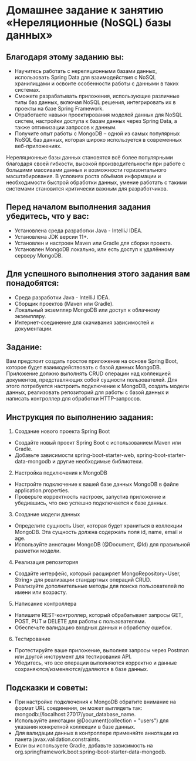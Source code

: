 # Домашнее задание к занятию «Нереляционные (NoSQL) базы данных»
## Благодаря этому заданию вы:
- Научитесь работать с нереляционными базами данных, использовать Spring Data для взаимодействия с NoSQL хранилищами и освоите особенности работы с данными в таких системах.
- Сможете разрабатывать приложения, использующие различные типы баз данных, включая NoSQL решения, интегрировать их в проекты на базе Spring Framework.
- Отработаете навыки проектирования моделей данных для NoSQL систем, настройки доступа к базам данных через Spring Data, а также оптимизации запросов к данным.
- Получите опыт работы с MongoDB – одной из самых популярных NoSQL баз данных, которая широко используется в современных веб-приложениях.

Нереляционные базы данных становятся всё более популярными благодаря своей гибкости, высокой производительности при работе с большими массивами данных и возможности горизонтального масштабирования. В условиях роста объёмов информации и необходимости быстрой обработки данных, умение работать с такими системами становится критически важным для разработчиков.

## Перед началом выполнения задания убедитесь, что у вас:
- Установлена среда разработки Java - IntelliJ IDEA.
- Установлена JDK версии 11+.
- Установлен и настроен Maven или Gradle для сборки проекта.
- Установлен MongoDB локально, или есть доступ к удалённому серверу MongoDB.
## Для успешного выполнения этого задания вам понадобятся:
- Среда разработки Java - IntelliJ IDEA.
- Сборщик проектов (Maven или Gradle).
- Локальный экземпляр MongoDB или доступ к облачному экземпляру.
- Интернет-соединение для скачивания зависимостей и документации.
## Задание:
Вам предстоит создать простое приложение на основе Spring Boot, которое будет взаимодействовать с базой данных MongoDB. Приложение должно выполнять CRUD операции над коллекцией документов, представляющих собой сущности пользователей. Для этого потребуется настроить подключение к MongoDB, создать модели данных, реализовать репозиторий для работы с базой данных и написать контроллер для обработки HTTP-запросов.
## Инструкция по выполнению задания:
1. Создание нового проекта Spring Boot
- Создайте новый проект Spring Boot с использованием Maven или Gradle.
- Добавьте зависимости spring-boot-starter-web, spring-boot-starter-data-mongodb и другие необходимые библиотеки.
2. Настройка подключения к MongoDB
- Настройте подключение к вашей базе данных MongoDB в файле application.properties.
- Проверьте корректность настроек, запустив приложение и убедившись, что оно успешно подключается к базе данных.
3. Создание модели данных
- Определите сущность User, которая будет храниться в коллекции MongoDB. Эта сущность должна содержать поля id, name, email и age.
- Используйте аннотации MongoDB (@Document, @Id) для правильной разметки модели.
4. Реализация репозитория
- Создайте интерфейс, который расширяет MongoRepository<User, String> для реализации стандартных операций CRUD.
- Реализуйте дополнительные методы для поиска пользователей по имени или возрасту.
5. Написание контроллера
- Напишите REST-контроллер, который обрабатывает запросы GET, POST, PUT и DELETE для работы с пользователями.
- Обеспечьте валидацию входных данных и обработку ошибок.
6. Тестирование
- Протестируйте ваше приложение, выполняя запросы через Postman или другой инструмент для тестирования API.
- Убедитесь, что все операции выполняются корректно и данные сохраняются/изменяются/удаляются в базе данных.
## Подсказки и советы:
- При настройке подключения к MongoDB обратите внимание на формат URL соединения, он может выглядеть так: mongodb://localhost:27017/your_database_name.
- Используйте аннотации @Document(collection = "users") для указания конкретной коллекции в базе данных.
- Для валидации данных в контроллере применяйте аннотации из пакета javax.validation.constraints.
- Если вы используете Gradle, добавьте зависимость на org.springframework.boot:spring-boot-starter-data-mongodb.
